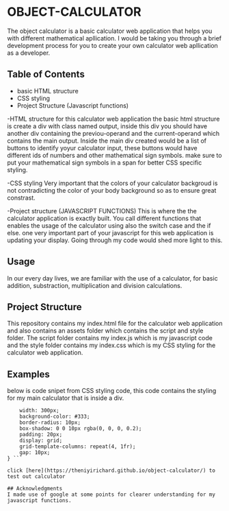 # OBJECT-CALCULATOR
The object calculator is a basic calculator web application that helps you with different mathematical apllication. I would be taking you through a brief development process
for you to create your own calculator web apllication as a developer.

## Table of Contents 
- basic HTML structure
- CSS styling
- Project Structure (Javascript functions)

-HTML structure
for this calculator web application the basic html structure is create a div with class named output, inside this div you should have another div containing the previou-operand and the current-operand which contains the main output. Inside the main div created would be a list of buttons to identify yoyur calculator input, these buttons would have different ids of numbers and other mathematical sign symbols. make sure to put your mathematical sign symbols in a span for better CSS specific styling.

-CSS styling
Very important that the colors of your calculator backgroud is not contradicting the color of your body background so as to ensure great constrast.

-Project structure (JAVASCRIPT FUNCTIONS)
This is where the the calculator application is exactly built. You call different functions that enables the usage of the calculator using also the switch case and the if else. one very important part of your javascript for this web application is updating your display. Going through my code would shed more light to this. 

## Usage

In our every day lives, we are familiar with the use of a calculator, for basic addition, substraction, multiplication and division calculations.

## Project Structure

This repository contains my index.html file for the calculator web application and also contains an assets folder which contains the script and style folder. The script folder contains my index.js which is my javascript code and the style folder contains my index.css which is my CSS styling for the calculator web application.

## Examples
below is code snipet from CSS styling code, this code contains the styling for my main calculator that is inside a div.

```.calculator {
    width: 300px;
    background-color: #333;
    border-radius: 10px;
    box-shadow: 0 0 10px rgba(0, 0, 0, 0.2);
    padding: 20px;
    display: grid;
    grid-template-columns: repeat(4, 1fr);
    gap: 10px;
} ```

click [here](https://theniyirichard.github.io/object-calculator/) to test out calculator

## Acknowledgments
I made use of google at some points for clearer understanding for my javascript functions.
